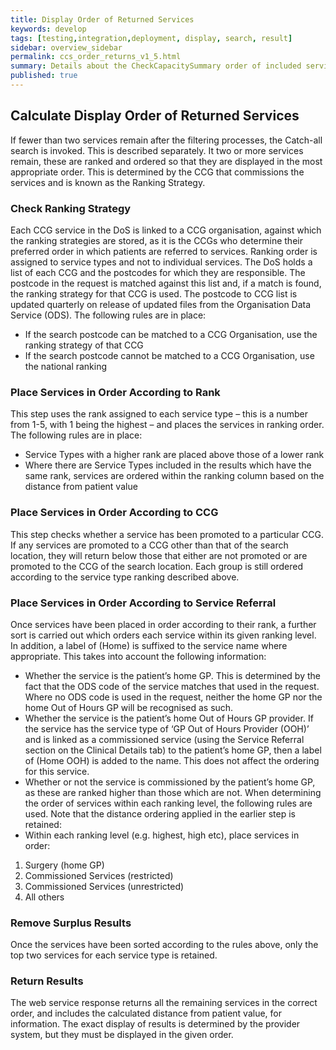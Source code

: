 ```yaml
---
title: Display Order of Returned Services
keywords: develop
tags: [testing,integration,deployment, display, search, result]
sidebar: overview_sidebar
permalink: ccs_order_returns_v1_5.html
summary: Details about the CheckCapacitySummary order of included services
published: true
---
```



## Calculate Display Order of Returned Services

If fewer than two services remain after the filtering processes, the Catch-all search is invoked. This is described separately.
It two or more services remain, these are ranked and ordered so that they are displayed in the most appropriate order. This is determined by the CCG that commissions the services and is known as the Ranking Strategy.


### Check Ranking Strategy
Each CCG service in the DoS is linked to a CCG organisation, against which the ranking strategies are stored, as it is the CCGs who determine their preferred order in which patients are referred to services. Ranking order is assigned to service types and not to individual services.
The DoS holds a list of each CCG and the postcodes for which they are responsible. The postcode in the request is matched against this list and, if a match is found, the ranking strategy for that CCG is used.
The postcode to CCG list is updated quarterly on release of updated files from the Organisation Data Service (ODS).
The following rules are in place:
*	If the search postcode can be matched to a CCG Organisation, use the ranking strategy of that CCG
*	If the search postcode cannot be matched to a CCG Organisation, use the national ranking

### Place Services in Order According to Rank
This step uses the rank assigned to each service type – this is a number from 1-5, with 1 being the highest – and places the services in ranking order.
The following rules are in place:
*	Service Types with a higher rank are placed above those of a lower rank
*	Where there are Service Types included in the results which have the same rank, services are ordered within the ranking column based on the distance from patient value

### Place Services in Order According to CCG
This step checks whether a service has been promoted to a particular CCG. If any services are promoted to a CCG other than that of the search location, they will return below those that either are not promoted or are promoted to the CCG of the search location. Each group is still ordered according to the service type ranking described above.

### Place Services in Order According to Service Referral
Once services have been placed in order according to their rank, a further sort is carried out which orders each service within its given ranking level. In addition, a label of (Home) is suffixed to the service name where appropriate. This takes into account the following information:
*	Whether the service is the patient’s home GP. This is determined by the fact that the ODS code of the service matches that used in the request. Where no ODS code is used in the request, neither the home GP nor the home Out of Hours GP will be recognised as such. 
*	Whether the service is the patient’s home Out of Hours GP provider. If the service has the service type of ‘GP Out of Hours Provider (OOH)’ and is linked as a commissioned service (using the Service Referral section on the Clinical Details tab) to the patient’s home GP, then a label of (Home OOH) is added to the name. This does not affect the ordering for this service.
*	Whether or not the service is commissioned by the patient’s home GP, as these are ranked higher than those which are not.
When determining the order of services within each ranking level, the following rules are used. Note that the distance ordering applied in the earlier step is retained:
*	Within each ranking level (e.g. highest, high etc), place services in order: 
1.	Surgery (home GP)
2.	Commissioned Services (restricted)
3.	Commissioned Services (unrestricted)
4.	All others

### Remove Surplus Results
Once the services have been sorted according to the rules above, only the top two services for each service type is retained.

### Return Results
The web service response returns all the remaining services in the correct order, and includes the calculated distance from patient value, for information. The exact display of results is determined by the provider system, but they must be displayed in the given order.

